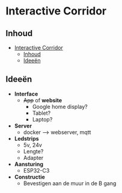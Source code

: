 # Interactive Corridor

## Inhoud

- [Interactive Corridor](#interactive-corridor)
  - [Inhoud](#inhoud)
  - [Ideeën](#ideeën)

## Ideeën

- **Interface**
  - ~~App~~ of **website**
    - Google home display?
    - Tablet?
    - Laptop?
- **Server**
  - docker --> webserver, mqtt
- **Ledstrips**
  - 5v, 24v
  - Lengte?
  - Adapter
- **Aansturing**
  - ESP32-C3
- **Constructie**
  - Bevestigen aan de muur in de B gang
